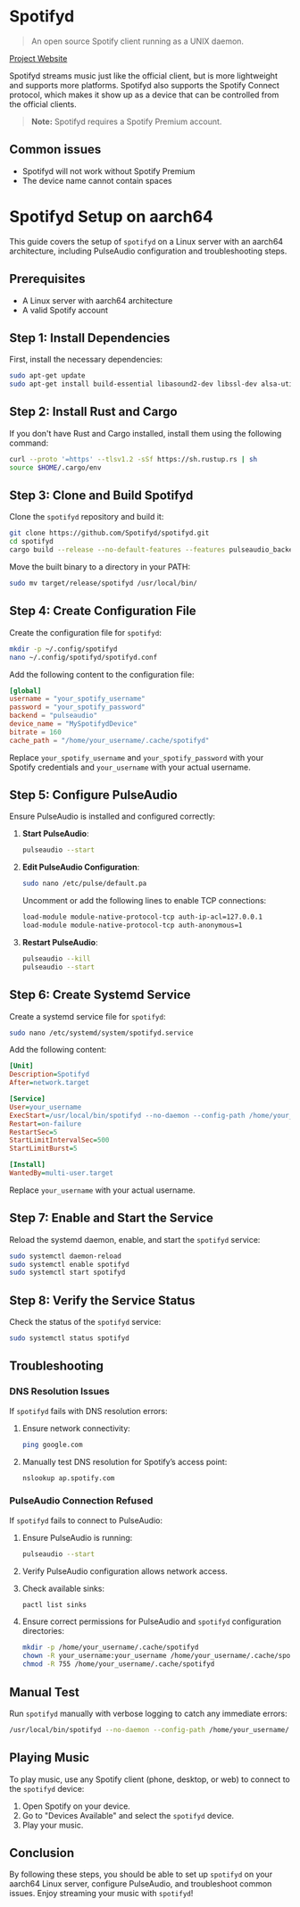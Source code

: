 # Spotifyd <!-- omit in toc -->


> An open source Spotify client running as a UNIX daemon.

[Project Website](https://spotifyd.rs)

Spotifyd streams music just like the official client, but is more lightweight and supports more platforms. Spotifyd also supports the Spotify Connect protocol, which makes it show up as a device that can be controlled from the official clients.

> __Note:__ Spotifyd requires a Spotify Premium account.

## Common issues

- Spotifyd will not work without Spotify Premium
- The device name cannot contain spaces



# Spotifyd Setup on aarch64

This guide covers the setup of `spotifyd` on a Linux server with an aarch64 architecture, including PulseAudio configuration and troubleshooting steps.

## Prerequisites

- A Linux server with aarch64 architecture
- A valid Spotify account

## Step 1: Install Dependencies

First, install the necessary dependencies:

```sh
sudo apt-get update
sudo apt-get install build-essential libasound2-dev libssl-dev alsa-utils libasound2 pulseaudio
```

## Step 2: Install Rust and Cargo

If you don't have Rust and Cargo installed, install them using the following command:

```sh
curl --proto '=https' --tlsv1.2 -sSf https://sh.rustup.rs | sh
source $HOME/.cargo/env
```

## Step 3: Clone and Build Spotifyd

Clone the `spotifyd` repository and build it:

```sh
git clone https://github.com/Spotifyd/spotifyd.git
cd spotifyd
cargo build --release --no-default-features --features pulseaudio_backend,dbus_keyring,dbus_mpris
```

Move the built binary to a directory in your PATH:

```sh
sudo mv target/release/spotifyd /usr/local/bin/
```

## Step 4: Create Configuration File

Create the configuration file for `spotifyd`:

```sh
mkdir -p ~/.config/spotifyd
nano ~/.config/spotifyd/spotifyd.conf
```

Add the following content to the configuration file:

```toml
[global]
username = "your_spotify_username"
password = "your_spotify_password"
backend = "pulseaudio"
device_name = "MySpotifydDevice"
bitrate = 160
cache_path = "/home/your_username/.cache/spotifyd"
```

Replace `your_spotify_username` and `your_spotify_password` with your Spotify credentials and `your_username` with your actual username.

## Step 5: Configure PulseAudio

Ensure PulseAudio is installed and configured correctly:

1. **Start PulseAudio**:

   ```sh
   pulseaudio --start
   ```

2. **Edit PulseAudio Configuration**:

   ```sh
   sudo nano /etc/pulse/default.pa
   ```

   Uncomment or add the following lines to enable TCP connections:

   ```sh
   load-module module-native-protocol-tcp auth-ip-acl=127.0.0.1
   load-module module-native-protocol-tcp auth-anonymous=1
   ```

3. **Restart PulseAudio**:

   ```sh
   pulseaudio --kill
   pulseaudio --start
   ```

## Step 6: Create Systemd Service

Create a systemd service file for `spotifyd`:

```sh
sudo nano /etc/systemd/system/spotifyd.service
```

Add the following content:

```ini
[Unit]
Description=Spotifyd
After=network.target

[Service]
User=your_username
ExecStart=/usr/local/bin/spotifyd --no-daemon --config-path /home/your_username/.config/spotifyd/spotifyd.conf
Restart=on-failure
RestartSec=5
StartLimitIntervalSec=500
StartLimitBurst=5

[Install]
WantedBy=multi-user.target
```

Replace `your_username` with your actual username.

## Step 7: Enable and Start the Service

Reload the systemd daemon, enable, and start the `spotifyd` service:

```sh
sudo systemctl daemon-reload
sudo systemctl enable spotifyd
sudo systemctl start spotifyd
```

## Step 8: Verify the Service Status

Check the status of the `spotifyd` service:

```sh
sudo systemctl status spotifyd
```

## Troubleshooting

### DNS Resolution Issues

If `spotifyd` fails with DNS resolution errors:

1. Ensure network connectivity:

   ```sh
   ping google.com
   ```

2. Manually test DNS resolution for Spotify’s access point:

   ```sh
   nslookup ap.spotify.com
   ```

### PulseAudio Connection Refused

If `spotifyd` fails to connect to PulseAudio:

1. Ensure PulseAudio is running:

   ```sh
   pulseaudio --start
   ```

2. Verify PulseAudio configuration allows network access.

3. Check available sinks:

   ```sh
   pactl list sinks
   ```

4. Ensure correct permissions for PulseAudio and `spotifyd` configuration directories:

   ```sh
   mkdir -p /home/your_username/.cache/spotifyd
   chown -R your_username:your_username /home/your_username/.cache/spotifyd
   chmod -R 755 /home/your_username/.cache/spotifyd
   ```

## Manual Test

Run `spotifyd` manually with verbose logging to catch any immediate errors:

```sh
/usr/local/bin/spotifyd --no-daemon --config-path /home/your_username/.config/spotifyd/spotifyd.conf --verbose
```

## Playing Music

To play music, use any Spotify client (phone, desktop, or web) to connect to the `spotifyd` device:

1. Open Spotify on your device.
2. Go to "Devices Available" and select the `spotifyd` device.
3. Play your music.

## Conclusion

By following these steps, you should be able to set up `spotifyd` on your aarch64 Linux server, configure PulseAudio, and troubleshoot common issues. Enjoy streaming your music with `spotifyd`!
